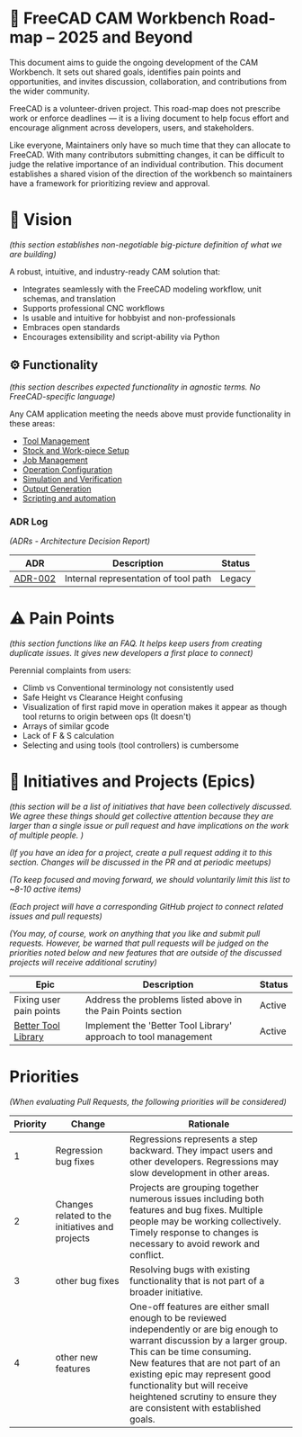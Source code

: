 # 📍 FreeCAD CAM Workbench Road-map – 2025 and Beyond

This document aims to guide the ongoing development of the CAM Workbench. It sets out shared goals, identifies pain points and opportunities, and invites discussion, collaboration, and contributions from the wider community.

FreeCAD is a volunteer-driven project. This road-map does not prescribe work or enforce deadlines — it is a living document to help focus effort and encourage alignment across developers, users, and stakeholders.

Like everyone, Maintainers only have so much time that they can allocate to FreeCAD. With many contributors submitting changes, it can be difficult to judge the relative importance of an individual contribution.  This document establishes a shared vision of the direction of the workbench so maintainers have a framework for prioritizing review and approval.

# 🔭 Vision
*(this section establishes non-negotiable big-picture definition of what we are building)*

A robust, intuitive, and industry-ready CAM solution that:

- Integrates seamlessly with the FreeCAD modeling workflow, unit schemas, and translation
- Supports professional CNC workflows
- Is usable and intuitive for hobbyist and non-professionals
- Embraces open standards
- Encourages extensibility and script-ability via Python

## ⚙️ Functionality
*(this section describes expected functionality in agnostic terms.  No FreeCAD-specific language)*

Any CAM application meeting the needs above must provide functionality in these areas:
- [Tool Management](<./Functionality/Tool Management.md>)
- [Stock and Work-piece Setup](<./Functionality/Stock and Work-piece Setup.md>)
- [Job Management](<./Functionality/Job Management.md>)
- [Operation Configuration](<./Functionality/Operation Configuration.md>)
- [Simulation and Verification](<./Functionality/Simulation and Verification.md>)
- [Output Generation](<./Functionality/Output Generation.md>)
- [Scripting and automation](<./Functionality/Scripting and automation.md>)

### ADR Log

*(ADRs - Architecture Decision Report)*

| ADR                           | Description                                                                                                | Status |
| ----------------------------- | ---------------------------------------------------------------------------------------------------------- | ------ |
| [ADR-002](<./ADR/ADR-002.md>) | Internal representation of tool path                                                                       | Legacy |


# ⚠️ Pain Points
*(this section functions like an FAQ.  It helps keep users from creating duplicate issues.  It gives new developers a first place to connect)*

Perennial complaints from users:

- Climb vs Conventional terminology not consistently used
- Safe Height vs Clearance Height confusing
- Visualization of first rapid move in operation makes it appear as though tool
  returns to origin between ops (It doesn't)
- Arrays of similar gcode
- Lack of F & S calculation
- Selecting and using tools (tool controllers) is cumbersome

# 🚀 Initiatives and Projects (Epics)

*(this section will be a list of initiatives that have been collectively discussed.
We agree these things should get collective attention because they are larger than a single issue or pull request and have implications on the work of multiple people.  )*

*(If you have an idea for a project, create a pull request adding it to this section. Changes will be discussed in the PR and at periodic meetups)*

*(To keep focused and moving forward, we should voluntarily limit this list to ~8-10 active items)*

*(Each project will have a corresponding GitHub project to connect related issues and pull requests)*

*(You may, of course, work on anything that you like and submit pull requests. However, be warned that pull requests will be judged on the priorities noted below and new features that are outside of the discussed projects will receive additional scrutiny)*

| Epic                                                                            | Description                                                         | Status   |
| ------------------------------------------------------------------------------- | ------------------------------------------------------------------- | -------- |
| Fixing user pain points                                                         | Address the problems listed above in the Pain Points section        | Active   |
| [Better Tool Library](Epics/Better%20Tool%20Library.md)                         | Implement the 'Better Tool Library' approach to tool management     | Active   |

# Priorities
*(When evaluating Pull Requests, the following priorities will be considered)*

| Priority | Change                                          | Rationale                                                                                                                                                                                                                                                                                                                                       |
| -------- | ----------------------------------------------- | ----------------------------------------------------------------------------------------------------------------------------------------------------------------------------------------------------------------------------------------------------------------------------------------------------------------------------------------------- |
| 1        | Regression bug fixes                            | Regressions represents a step backward. They impact users and other developers. Regressions may slow development in other areas.                                                                                                                                                                                                                |
| 2        | Changes related to the initiatives and projects | Projects are grouping together numerous issues including both features and bug fixes.  Multiple people may be working collectively.  Timely response to changes is necessary to avoid rework and conflict.                                                                                                                                      |
| 3        | other bug fixes                                 | Resolving bugs with existing functionality that is not part of a broader initiative.                                                                                                                                                                                                                                                            |
| 4        | other new features                              | One-off features are either small enough to be reviewed independently or are big enough to warrant discussion by a larger group.  This can be time consuming.<br>New features that are not part of an existing epic may represent good functionality but will receive heightened scrutiny to ensure they are consistent with established goals. |
